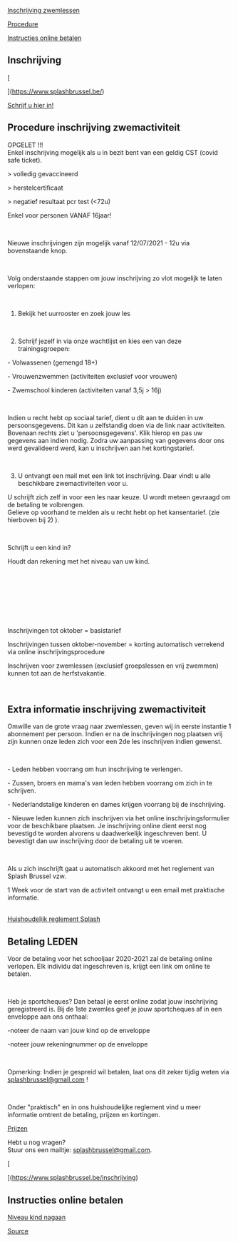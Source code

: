 [Inschrijving zwemlessen](https://www.splashbrussel.be/inschrijving)

[Procedure](https://www.splashbrussel.be/inschrijving)

[Instructies online betalen](https://www.splashbrussel.be/inschrijving)

Inschrijving
------------

[

](https://www.splashbrussel.be/)

[Schrijf u hier in!](https://www.mijnassist.be/NL/57b5cc89-1e2b-4c71-87f2-84b02f53ac97/waitinglist/subscribe)

Procedure inschrijving zwemactiviteit
-------------------------------------

OPGELET !!!  
Enkel inschrijving mogelijk als u in bezit bent van een geldig CST (covid safe ticket).

\> volledig gevaccineerd

\> herstelcertificaat 

\> negatief resultaat pcr test (<72u)  
  
Enkel voor personen VANAF 16jaar! 

​

Nieuwe inschrijvingen zijn mogelijk vanaf 12/07/2021 - 12u via bovenstaande knop.

​

Volg onderstaande stappen om jouw inschrijving zo vlot mogelijk te laten verlopen:

​

1) Bekijk het uurrooster en zoek jouw les

​

2) Schrijf jezelf in via onze wachtlijst en kies een van deze trainingsgroepen:

\- Volwassenen (gemengd 18+)

\- Vrouwenzwemmen (activiteiten exclusief voor vrouwen)

\- Zwemschool kinderen (activiteiten vanaf 3,5j > 16j)

​

Indien u recht hebt op sociaal tarief, dient u dit aan te duiden in uw persoonsgegevens. Dit kan u zelfstandig doen via de link naar activiteiten. Bovenaan rechts ziet u 'persoonsgegevens'. Klik hierop en pas uw gegevens aan indien nodig. Zodra uw aanpassing van gegevens door ons werd gevalideerd werd, kan u inschrijven aan het kortingstarief. 

​

3) U ontvangt een mail met een link tot inschrijving. Daar vindt u alle beschikbare zwemactiviteiten voor u.

U schrijft zich zelf in voor een les naar keuze. U wordt meteen gevraagd om de betaling te volbrengen.  
Gelieve op voorhand te melden als u recht hebt op het kansentarief. (zie hierboven bij 2) ). 

​

Schrijft u een kind in? 

Houdt dan rekening met het niveau van uw kind.

​

​

​

​

Inschrijvingen tot oktober = basistarief

Inschrijvingen tussen oktober-november = korting automatisch verrekend via online inschrijvingsprocedure

Inschrijven voor zwemlessen (exclusief groepslessen en vrij zwemmen) kunnen tot aan de herfstvakantie. 

​

Extra informatie inschrijving zwemactiviteit
--------------------------------------------

Omwille van de grote vraag naar zwemlessen, geven wij in eerste instantie 1 abonnement per persoon. Indien er na de inschrijvingen nog plaatsen vrij zijn kunnen onze leden zich voor een 2de les inschrijven indien gewenst.

​

\- Leden hebben voorrang om hun inschrijving te verlengen.

\- Zussen, broers en mama's van leden hebben voorrang om zich in te schrijven.

\- Nederlandstalige kinderen en dames krijgen voorrang bij de inschrijving.

\- Nieuwe leden kunnen zich inschrijven via het online inschrijvingsformulier voor de beschikbare plaatsen. Je inschrijving online dient eerst nog bevestigd te worden alvorens u daadwerkelijk ingeschreven bent. U bevestigt dan uw inschrijving door de betaling uit te voeren.

​

Als u zich inschrijft gaat u automatisch akkoord met het reglement van Splash Brussel vzw.

1 Week voor de start van de activiteit ontvangt u een email met praktische informatie.  
 

[Huishoudelijk reglement Splash](https://dcdde5ee-49b8-4d91-86e4-7e78718b2672.filesusr.com/ugd/71aa3a_ee1584cc71bb4c40a26004e2eb042692.pdf)

Betaling LEDEN
--------------

Voor de betaling voor het schooljaar 2020-2021 zal de betaling online verlopen. Elk individu dat ingeschreven is, krijgt een link om online te betalen. 

​

Heb je sportcheques? Dan betaal je eerst online zodat jouw inschrijving geregistreerd is. Bij de 1ste zwemles geef je jouw sportcheques af in een enveloppe aan ons onthaal:

\-noteer de naam van jouw kind op de enveloppe

\-noteer jouw rekeningnummer op de enveloppe

​

Opmerking: Indien je gespreid wil betalen, laat ons dit zeker tijdig weten via [splashbrussel@gmail.com](mailto:splashbrussel@gmail.com) !

​

Onder "praktisch" en in ons huishoudelijke reglement vind u meer informatie omtrent de betaling, prijzen en kortingen.

[Prijzen](https://www.splashbrussel.be/prijzen-en-kortingen)

Hebt u nog vragen?  
Stuur ons een mailtje: [splashbrussel@gmail.com](mailto:splashbrussel@gmail.com).

[

](https://www.splashbrussel.be/inschrijving)

Instructies online betalen
--------------------------

[Niveau kind nagaan](https://www.splashbrussel.be/zwembrevetten)

[Source](https://www.splashbrussel.be/inschrijving)